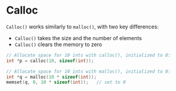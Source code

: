 # Calloc

`Calloc()` works similarly to `malloc()`, with two key differences:

- `Calloc()` takes the size and the number of elements
- `Calloc()` clears the memory to zero

```c
// Allocate space for 10 ints with calloc(), initialized to 0:
int *p = calloc(10, sizeof(int));

// Allocate space for 10 ints with malloc(), initialized to 0:
int *q = malloc(10 * sizeof(int));
memset(q, 0, 10 * sizeof(int));   // set to 0
```
